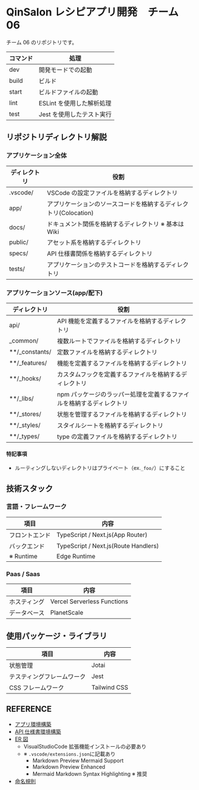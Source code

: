 # QinSalon レシピアプリ開発　チーム 06

チーム 06 のリポジトリです。

| コマンド | 処理                      |
| -------- | ------------------------- |
| dev      | 開発モードでの起動        |
| build    | ビルド                    |
| start    | ビルドファイルの起動      |
| lint     | ESLint を使用した解析処理 |
| test     | Jest を使用したテスト実行 |

## リポジトリディレクトリ解説

### アプリケーション全体

| ディレクトリ | 役割                                                             |
| ------------ | ---------------------------------------------------------------- |
| .vscode/     | VSCode の設定ファイルを格納するディレクトリ                      |
| app/         | アプリケーションのソースコードを格納するディレクトリ(Colocation) |
| docs/        | ドキュメント関係を格納するディレクトリ ※ 基本は Wiki             |
| public/      | アセット系を格納するディレクトリ                                 |
| specs/       | API 仕様書関係を格納するディレクトリ                             |
| tests/       | アプリケーションのテストコードを格納するディレクトリ             |

### アプリケーションソース(app/配下)

| ディレクトリ      | 役割                                                                 |
| ----------------- | -------------------------------------------------------------------- |
| api/              | API 機能を定義するファイルを格納するディレクトリ                     |
| \_common/         | 複数ルートでファイルを格納するディレクトリ                           |
| \*\*/\_constants/ | 定数ファイルを格納するディレクトリ                                   |
| \*\*/\_features/  | 機能を定義するファイルを格納するディレクトリ                         |
| \*\*/\_hooks/     | カスタムフックを定義するファイルを格納するディレクトリ               |
| \*\*/\_libs/      | npm パッケージのラッパー処理を定義するファイルを格納するディレクトリ |
| \*\*/\_stores/    | 状態を管理するファイルを格納するディレクトリ                         |
| \*\*/\_styles/    | スタイルシートを格納するディレクトリ                                 |
| \*\*/\_types/     | type の定義ファイルを格納するディレクトリ                            |

#### 特記事項

- ルーティングしないディレクトリはプライベート（ex.`_foo/`）にすること

## 技術スタック

### 言語・フレームワーク

| 項目           | 内容                                 |
| -------------- | ------------------------------------ |
| フロントエンド | TypeScript / Next.js(App Router)     |
| バックエンド   | TypeScript / Next.js(Route Handlers) |
| ※ Runtime      | Edge Runtime                         |

### Paas / Saas

| 項目         | 内容                        |
| ------------ | --------------------------- |
| ホスティング | Vercel Serverless Functions |
| データベース | PlanetScale                 |

## 使用パッケージ・ライブラリ

| 項目                       | 内容         |
| -------------------------- | ------------ |
| 状態管理                   | Jotai        |
| テスティングフレームワーク | Jest         |
| CSS フレームワーク         | Tailwind CSS |

## REFERENCE

- [アプリ環境構築](https://github.com/qin-team-recipe/06-recipe-app/wiki/Next.js-%E3%82%A2%E3%83%97%E3%83%AA%E3%82%B1%E3%83%BC%E3%82%B7%E3%83%A7%E3%83%B3%E7%92%B0%E5%A2%83%E6%A7%8B%E7%AF%89%E6%96%B9%E6%B3%95)
- [API 仕様書環境構築](https://github.com/qin-team-recipe/06-recipe-app/wiki/Swagger-%E7%92%B0%E5%A2%83%E6%A7%8B%E7%AF%89%E6%96%B9%E6%B3%95)
- [ER 図](https://github.com/qin-team-recipe/06-recipe-app/blob/main/docs/ER.md)
  - VisualStudioCode 拡張機能インストールの必要あり
  - ※ `.vscode/extensions.json`に記載あり
    - Markdown Preview Mermaid Support
    - Markdown Preview Enhanced
    - Mermaid Markdown Syntax Highlighting ※ 推奨
- [命名規則](https://github.com/qin-team-recipe/06-recipe-app/wiki/%E5%91%BD%E5%90%8D%E8%A6%8F%E5%89%87)
